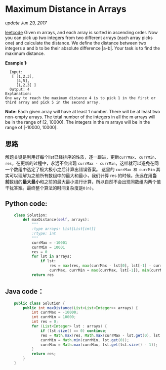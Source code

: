 # Maximum Distance in Arrays

_update Jun 29, 2017_

[leetcode](https://leetcode.com/problems/maximum-distance-in-arrays/#/description) Given m arrays, and each array is sorted in ascending order. Now you can pick up two integers from two different arrays \(each array picks one\) and calculate the distance. We define the distance between two integers a and b to be their absolute difference \|a-b\|. Your task is to find the maximum distance.

**Example 1:**

```text
  Input:  
   [ [1,2,3],
     [4,5],
     [1,2,3] ]
  Output: 4
Explanation: 
One way to reach the maximum distance 4 is to pick 1 in the first or third array and pick 5 in the second array.
```

**Note:** Each given array will have at least 1 number. There will be at least two non-empty arrays. The total number of the integers in all the m arrays will be in the range of \[2, 10000\]. The integers in the m arrays will be in the range of \[-10000, 10000\].

## 思路

解题关键是利用好每个list已经排序的性质，逐一跟进，更新`currMax, currMin, res`。在更新的过程中，永远不会出现 `currMax - currMin`，这样就可以避免在同一个数组中选定了极大极小之后计算出错误答案。 这里的 `currMax 和 currMin` 其实可以理解为之前所有数组中的最大和最小，我们计算 res 的时候，永远在用**当前**数组的**最大最小**和之前的最大最小进行计算，所以自然不会出现同数组内两个值干扰答案。最终整个算法的时间复杂度是`O(n)`。

## Python code:

```python
    class Solution:
        def maxDistance(self, arrays):
            """
            :type arrays: List[List[int]]
            :rtype: int
            """
            currMax = -10001
            currMin = 10001
            res = 0
            for lst in arrays:
                if lst:
                    res = max(res, max(currMax - lst[0], lst[-1] - currMin))
                    currMax, currMin = max(currMax, lst[-1]), min(currMin, lst[0])
            return res
```

## Java code：

```java
    public class Solution {
        public int maxDistance(List<List<Integer>> arrays) {
            int currMax = -10000;
            int currMin = 10000;
            int res = 0;
            for (List<Integer> lst : arrays) {
                if (lst.size() == 0) continue;
                res = Math.max(res, Math.max(currMax - lst.get(0), lst.get(lst.size() - 1) - currMin));
                currMin = Math.min(currMin, lst.get(0));
                currMax = Math.max(currMax, lst.get(lst.size() - 1));
            }
            return res;
        }
    }
```

